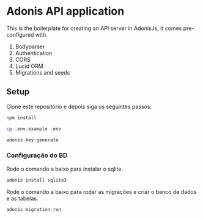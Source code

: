 # Adonis API application

This is the boilerplate for creating an API server in AdonisJs, it comes pre-configured with.

1. Bodyparser
2. Authentication
3. CORS
4. Lucid ORM
5. Migrations and seeds

## Setup

Clone este repositório e depois siga os seguintes passos:

```bash
npm install
```

```bash
cp .env.example .env
```

```bash
adonis key:generate
```

### Configuração do BD

Rode o comando a baixo para instalar o sqlite.

```js
adonis install sqlite3
```

Rode o comando a baixo para rodar as migrações e criar o banco de dados e as tabelas.

```js
adonis migration:run
```
